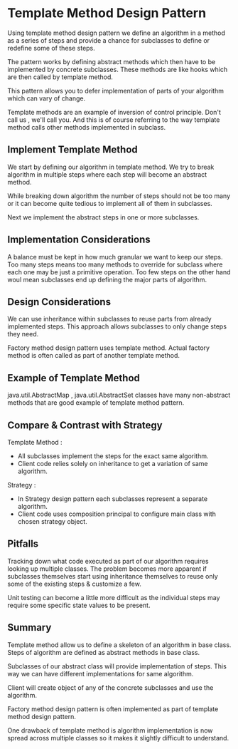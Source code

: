 # Template Method Design Pattern

Using template method design pattern we define an algorithm in a method as a series of steps and provide a chance for
subclasses to define or redefine some of these steps.

The pattern works by defining abstract methods which then have to be implemented by concrete subclasses. These methods
are like hooks which are then called by template method.

This pattern allows you to defer implementation of parts of your algorithm which can vary of change.

Template methods are an example of inversion of control principle.
Don't call us , we'll call you. And this is of course referring to the way template method calls other methods
implemented in subclass.

## Implement Template Method

We start by defining our algorithm in template method. We try to break algorithm in multiple steps where each step will
become an abstract method.

While breaking down algorithm the number of steps should not be too many or it can become quite tedious to implement all
of them in subclasses.

Next we implement the abstract steps in one or more subclasses.

## Implementation Considerations

A balance must be kept in how much granular we want to keep our steps. Too many steps means too many methods to override
for subclass where each one may be just a primitive operation. Too few steps on the other hand woul mean subclasses end
up defining the major parts of algorithm.

## Design Considerations

We can use inheritance within subclasses to reuse parts from already implemented steps. This approach allows subclasses
to only change steps they need.

Factory method design pattern uses template method. Actual factory method is often called as part of another template
method.

## Example of Template Method

java.util.AbstractMap , java.util.AbstractSet classes have many non-abstract methods that are good example of template
method pattern.

## Compare & Contrast with Strategy

Template Method :

- All subclasses implement the steps for the exact same algorithm.
- Client code relies solely on inheritance to get a variation of same algorithm.

Strategy :

- In Strategy design pattern each subclasses represent a separate algorithm.
- Client code uses composition principal to configure main class with chosen strategy object.

## Pitfalls

Tracking down what code executed as part of our algorithm requires looking up multiple classes. The problem becomes more
apparent if subclasses themselves start using inheritance themselves to reuse only some of the existing steps &
customize a few.

Unit testing can become a little more difficult as the individual steps may require some specific state values to be
present.

## Summary

Template method allow us to define a skeleton of an algorithm in base class. Steps of algorithm are defined as abstract
methods in base class.

Subclasses of our abstract class will provide implementation of steps. This way we can have different implementations
for same algorithm.

Client will create object of any of the concrete subclasses and use the algorithm.

Factory method design pattern is often implemented as part of template method design pattern.

One drawback of template method is algorithm implementation is now spread across multiple classes so it makes it
slightly difficult to understand.
